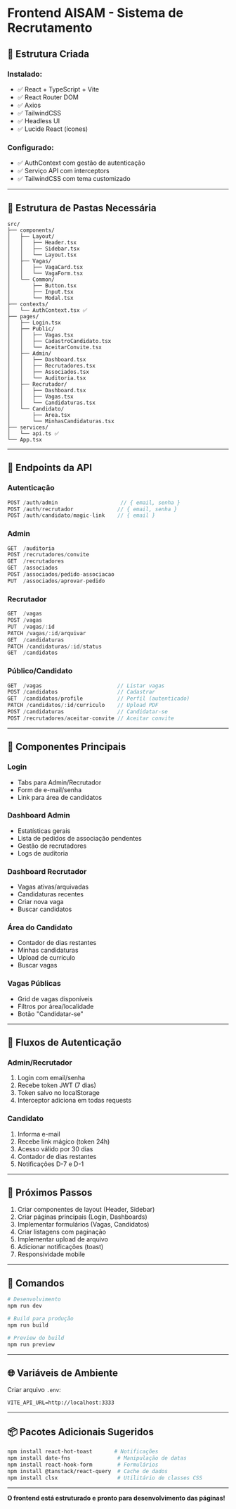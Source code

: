 # Frontend AISAM - Sistema de Recrutamento

## 🚀 Estrutura Criada

### Instalado:
- ✅ React + TypeScript + Vite
- ✅ React Router DOM
- ✅ Axios
- ✅ TailwindCSS
- ✅ Headless UI
- ✅ Lucide React (ícones)

### Configurado:
- ✅ AuthContext com gestão de autenticação
- ✅ Serviço API com interceptors
- ✅ TailwindCSS com tema customizado

---

## 📁 Estrutura de Pastas Necessária

```
src/
├── components/
│   ├── Layout/
│   │   ├── Header.tsx
│   │   ├── Sidebar.tsx
│   │   └── Layout.tsx
│   ├── Vagas/
│   │   ├── VagaCard.tsx
│   │   └── VagaForm.tsx
│   └── Common/
│       ├── Button.tsx
│       ├── Input.tsx
│       └── Modal.tsx
├── contexts/
│   └── AuthContext.tsx ✅
├── pages/
│   ├── Login.tsx
│   ├── Public/
│   │   ├── Vagas.tsx
│   │   ├── CadastroCandidato.tsx
│   │   └── AceitarConvite.tsx
│   ├── Admin/
│   │   ├── Dashboard.tsx
│   │   ├── Recrutadores.tsx
│   │   ├── Associados.tsx
│   │   └── Auditoria.tsx
│   ├── Recrutador/
│   │   ├── Dashboard.tsx
│   │   ├── Vagas.tsx
│   │   └── Candidaturas.tsx
│   └── Candidato/
│       ├── Area.tsx
│       └── MinhasCandidaturas.tsx
├── services/
│   └── api.ts ✅
└── App.tsx
```

---

## 🔌 Endpoints da API

### Autenticação
```typescript
POST /auth/admin                    // { email, senha }
POST /auth/recrutador              // { email, senha }
POST /auth/candidato/magic-link    // { email }
```

### Admin
```typescript
GET  /auditoria
POST /recrutadores/convite
GET  /recrutadores
GET  /associados
POST /associados/pedido-associacao
PUT  /associados/aprovar-pedido
```

### Recrutador
```typescript
GET  /vagas
POST /vagas
PUT  /vagas/:id
PATCH /vagas/:id/arquivar
GET  /candidaturas
PATCH /candidaturas/:id/status
GET  /candidatos
```

### Público/Candidato
```typescript
GET  /vagas                        // Listar vagas
POST /candidatos                   // Cadastrar
GET  /candidatos/profile           // Perfil (autenticado)
PATCH /candidatos/:id/curriculo    // Upload PDF
POST /candidaturas                 // Candidatar-se
POST /recrutadores/aceitar-convite // Aceitar convite
```

---

## 🎨 Componentes Principais

### Login
- Tabs para Admin/Recrutador
- Form de e-mail/senha
- Link para área de candidatos

### Dashboard Admin
- Estatísticas gerais
- Lista de pedidos de associação pendentes
- Gestão de recrutadores
- Logs de auditoria

### Dashboard Recrutador
- Vagas ativas/arquivadas
- Candidaturas recentes
- Criar nova vaga
- Buscar candidatos

### Área do Candidato
- Contador de dias restantes
- Minhas candidaturas
- Upload de currículo
- Buscar vagas

### Vagas Públicas
- Grid de vagas disponíveis
- Filtros por área/localidade
- Botão "Candidatar-se"

---

## 🔐 Fluxos de Autenticação

### Admin/Recrutador
1. Login com email/senha
2. Recebe token JWT (7 dias)
3. Token salvo no localStorage
4. Interceptor adiciona em todas requests

### Candidato
1. Informa e-mail
2. Recebe link mágico (token 24h)
3. Acesso válido por 30 dias
4. Contador de dias restantes
5. Notificações D-7 e D-1

---

## 🚀 Próximos Passos

1. Criar componentes de layout (Header, Sidebar)
2. Criar páginas principais (Login, Dashboards)
3. Implementar formulários (Vagas, Candidatos)
4. Criar listagens com paginação
5. Implementar upload de arquivo
6. Adicionar notificações (toast)
7. Responsividade mobile

---

## 📝 Comandos

```bash
# Desenvolvimento
npm run dev

# Build para produção
npm run build

# Preview do build
npm run preview
```

---

## 🌐 Variáveis de Ambiente

Criar arquivo `.env`:

```env
VITE_API_URL=http://localhost:3333
```

---

## 📦 Pacotes Adicionais Sugeridos

```bash
npm install react-hot-toast       # Notificações
npm install date-fns               # Manipulação de datas
npm install react-hook-form        # Formulários
npm install @tanstack/react-query  # Cache de dados
npm install clsx                   # Utilitário de classes CSS
```

---

**O frontend está estruturado e pronto para desenvolvimento das páginas!**
